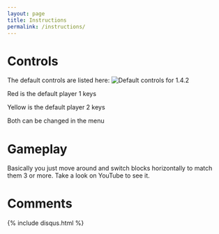 ```yaml
---
layout: page
title: Instructions
permalink: /instructions/
---
```

# Controls
The default controls are listed here:
![Default controls for 1.4.2](../images/Blank-extended-keyboard-by-Cy21-cc-at-by-sa-blockattack.png "Controls")

Red is the default player 1 keys

Yellow is the default player 2 keys

Both can be changed in the menu

# Gameplay

Basically you just move around and switch blocks horizontally to match them 3 or more. Take a look on YouTube to see it.

# Comments

{% include disqus.html %}

